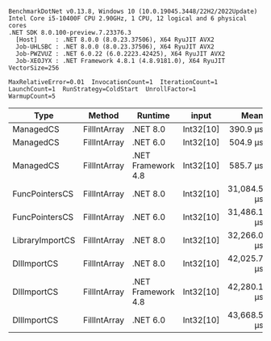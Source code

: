 ```

BenchmarkDotNet v0.13.8, Windows 10 (10.0.19045.3448/22H2/2022Update)
Intel Core i5-10400F CPU 2.90GHz, 1 CPU, 12 logical and 6 physical cores
.NET SDK 8.0.100-preview.7.23376.3
  [Host]     : .NET 8.0.0 (8.0.23.37506), X64 RyuJIT AVX2
  Job-UHLSBC : .NET 8.0.0 (8.0.23.37506), X64 RyuJIT AVX2
  Job-PWZVUZ : .NET 6.0.22 (6.0.2223.42425), X64 RyuJIT AVX2
  Job-XEOJYX : .NET Framework 4.8.1 (4.8.9181.0), X64 RyuJIT VectorSize=256

MaxRelativeError=0.01  InvocationCount=1  IterationCount=1  
LaunchCount=1  RunStrategy=ColdStart  UnrollFactor=1  
WarmupCount=5  

```
| Type            | Method       | Runtime            | input     | Mean        | Error | Median      | Min         | Max         | Allocated |
|---------------- |------------- |------------------- |---------- |------------:|------:|------------:|------------:|------------:|----------:|
| ManagedCS       | FillIntArray | .NET 8.0           | Int32[10] |    390.9 μs |    NA |    390.9 μs |    390.9 μs |    390.9 μs |     400 B |
| ManagedCS       | FillIntArray | .NET 6.0           | Int32[10] |    504.9 μs |    NA |    504.9 μs |    504.9 μs |    504.9 μs |     640 B |
| ManagedCS       | FillIntArray | .NET Framework 4.8 | Int32[10] |    585.7 μs |    NA |    585.7 μs |    585.7 μs |    585.7 μs |         - |
| FuncPointersCS  | FillIntArray | .NET 8.0           | Int32[10] | 31,084.5 μs |    NA | 31,084.5 μs | 31,084.5 μs | 31,084.5 μs |     400 B |
| FuncPointersCS  | FillIntArray | .NET 6.0           | Int32[10] | 31,486.1 μs |    NA | 31,486.1 μs | 31,486.1 μs | 31,486.1 μs |     640 B |
| LibraryImportCS | FillIntArray | .NET 8.0           | Int32[10] | 32,266.0 μs |    NA | 32,266.0 μs | 32,266.0 μs | 32,266.0 μs |     400 B |
| DllImportCS     | FillIntArray | .NET 8.0           | Int32[10] | 42,025.7 μs |    NA | 42,025.7 μs | 42,025.7 μs | 42,025.7 μs |     400 B |
| DllImportCS     | FillIntArray | .NET Framework 4.8 | Int32[10] | 42,280.1 μs |    NA | 42,280.1 μs | 42,280.1 μs | 42,280.1 μs |         - |
| DllImportCS     | FillIntArray | .NET 6.0           | Int32[10] | 43,668.5 μs |    NA | 43,668.5 μs | 43,668.5 μs | 43,668.5 μs |     640 B |
